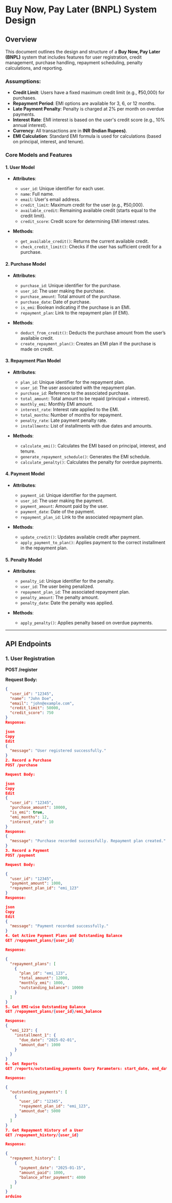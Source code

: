 # Buy Now, Pay Later (BNPL) System Design

## Overview
This document outlines the design and structure of a **Buy Now, Pay Later (BNPL)** system that includes features for user registration, credit management, purchase handling, repayment scheduling, penalty calculations, and reporting.

### Assumptions:
- **Credit Limit**: Users have a fixed maximum credit limit (e.g., ₹50,000) for purchases.
- **Repayment Period**: EMI options are available for 3, 6, or 12 months.
- **Late Payment Penalty**: Penalty is charged at 2% per month on overdue payments.
- **Interest Rate**: EMI interest is based on the user's credit score (e.g., 10% annual interest).
- **Currency**: All transactions are in **INR (Indian Rupees)**.
- **EMI Calculation**: Standard EMI formula is used for calculations (based on principal, interest, and tenure).

### Core Models and Features

#### 1. **User Model**
- **Attributes**:
  - `user_id`: Unique identifier for each user.
  - `name`: Full name.
  - `email`: User's email address.
  - `credit_limit`: Maximum credit for the user (e.g., ₹50,000).
  - `available_credit`: Remaining available credit (starts equal to the credit limit).
  - `credit_score`: Credit score for determining EMI interest rates.
  
- **Methods**:
  - `get_available_credit()`: Returns the current available credit.
  - `check_credit_limit()`: Checks if the user has sufficient credit for a purchase.

#### 2. **Purchase Model**
- **Attributes**:
  - `purchase_id`: Unique identifier for the purchase.
  - `user_id`: The user making the purchase.
  - `purchase_amount`: Total amount of the purchase.
  - `purchase_date`: Date of purchase.
  - `is_emi`: Boolean indicating if the purchase is an EMI.
  - `repayment_plan`: Link to the repayment plan (if EMI).
  
- **Methods**:
  - `deduct_from_credit()`: Deducts the purchase amount from the user’s available credit.
  - `create_repayment_plan()`: Creates an EMI plan if the purchase is made on credit.

#### 3. **Repayment Plan Model**
- **Attributes**:
  - `plan_id`: Unique identifier for the repayment plan.
  - `user_id`: The user associated with the repayment plan.
  - `purchase_id`: Reference to the associated purchase.
  - `total_amount`: Total amount to be repaid (principal + interest).
  - `monthly_emi`: Monthly EMI amount.
  - `interest_rate`: Interest rate applied to the EMI.
  - `total_months`: Number of months for repayment.
  - `penalty_rate`: Late payment penalty rate.
  - `installments`: List of installments with due dates and amounts.
  
- **Methods**:
  - `calculate_emi()`: Calculates the EMI based on principal, interest, and tenure.
  - `generate_repayment_schedule()`: Generates the EMI schedule.
  - `calculate_penalty()`: Calculates the penalty for overdue payments.

#### 4. **Payment Model**
- **Attributes**:
  - `payment_id`: Unique identifier for the payment.
  - `user_id`: The user making the payment.
  - `payment_amount`: Amount paid by the user.
  - `payment_date`: Date of the payment.
  - `repayment_plan_id`: Link to the associated repayment plan.
  
- **Methods**:
  - `update_credit()`: Updates available credit after payment.
  - `apply_payment_to_plan()`: Applies payment to the correct installment in the repayment plan.

#### 5. **Penalty Model**
- **Attributes**:
  - `penalty_id`: Unique identifier for the penalty.
  - `user_id`: The user being penalized.
  - `repayment_plan_id`: The associated repayment plan.
  - `penalty_amount`: The penalty amount.
  - `penalty_date`: Date the penalty was applied.
  
- **Methods**:
  - `apply_penalty()`: Applies penalty based on overdue payments.

---

## API Endpoints

### 1. User Registration
**POST /register**

**Request Body:**
```json
{
  "user_id": "12345",
  "name": "John Doe",
  "email": "john@example.com",
  "credit_limit": 50000,
  "credit_score": 750
}
Response:

json
Copy
Edit
{
  "message": "User registered successfully."
}
2. Record a Purchase
POST /purchase

Request Body:

json
Copy
Edit
{
  "user_id": "12345",
  "purchase_amount": 10000,
  "is_emi": true,
  "emi_months": 12,
  "interest_rate": 10
}
Response:
{
  "message": "Purchase recorded successfully. Repayment plan created."
}
3. Record a Payment
POST /payment

Request Body:

{
  "user_id": "12345",
  "payment_amount": 1000,
  "repayment_plan_id": "emi_123"
}
Response:

json
Copy
Edit
{
  "message": "Payment recorded successfully."
}
4. Get Active Payment Plans and Outstanding Balance
GET /repayment_plans/{user_id}

Response:

{
  "repayment_plans": [
    {
      "plan_id": "emi_123",
      "total_amount": 12000,
      "monthly_emi": 1000,
      "outstanding_balance": 10000
    }
  ]
}
5. Get EMI-wise Outstanding Balance
GET /repayment_plans/{user_id}/emi_balance

Response:
{
  "emi_123": {
    "installment_1": {
      "due_date": "2025-02-01",
      "amount_due": 1000
    }
  }
}
6. Get Reports
GET /reports/outstanding_payments Query Parameters: start_date, end_date, user_ids, amount_range

Response:

{
  "outstanding_payments": [
    {
      "user_id": "12345",
      "repayment_plan_id": "emi_123",
      "amount_due": 5000
    }
  ]
}
7. Get Repayment History of a User
GET /repayment_history/{user_id}

Response:

{
  "repayment_history": [
    {
      "payment_date": "2025-01-15",
      "amount_paid": 1000,
      "balance_after_payment": 4000
    }
  ]
}
arduino








